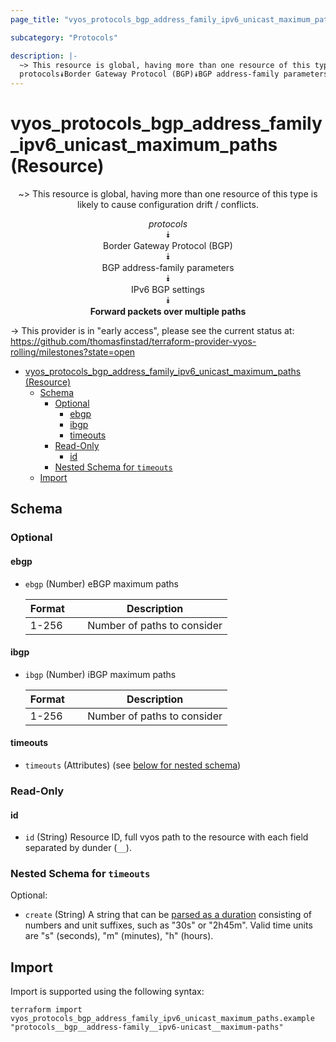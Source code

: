 ```yaml
---
page_title: "vyos_protocols_bgp_address_family_ipv6_unicast_maximum_paths Resource - vyos"

subcategory: "Protocols"

description: |-
  ~> This resource is global, having more than one resource of this type is likely to cause configuration drift / conflicts.
  protocols⯯Border Gateway Protocol (BGP)⯯BGP address-family parameters⯯IPv6 BGP settings⯯Forward packets over multiple paths
---
```


# vyos_protocols_bgp_address_family_ipv6_unicast_maximum_paths (Resource)
<center>

~> This resource is global, having more than one resource of this type is likely to cause configuration drift / conflicts.

*protocols*  
⯯  
Border Gateway Protocol (BGP)  
⯯  
BGP address-family parameters  
⯯  
IPv6 BGP settings  
⯯  
**Forward packets over multiple paths**


</center>

-> This provider is in "early access", please see the current status at: https://github.com/thomasfinstad/terraform-provider-vyos-rolling/milestones?state=open

<!--TOC-->

- [vyos_protocols_bgp_address_family_ipv6_unicast_maximum_paths (Resource)](#vyos_protocols_bgp_address_family_ipv6_unicast_maximum_paths-resource)
  - [Schema](#schema)
    - [Optional](#optional)
      - [ebgp](#ebgp)
      - [ibgp](#ibgp)
      - [timeouts](#timeouts)
    - [Read-Only](#read-only)
      - [id](#id)
    - [Nested Schema for `timeouts`](#nested-schema-for-timeouts)
  - [Import](#import)

<!--TOC-->

<!-- schema generated by tfplugindocs -->
## Schema

### Optional

#### ebgp
- `ebgp` (Number) eBGP maximum paths

    |  Format  &emsp;|  Description                  |
    |----------|-------------------------------|
    |  1-256   &emsp;|  Number of paths to consider  |
#### ibgp
- `ibgp` (Number) iBGP maximum paths

    |  Format  &emsp;|  Description                  |
    |----------|-------------------------------|
    |  1-256   &emsp;|  Number of paths to consider  |
#### timeouts
- `timeouts` (Attributes) (see [below for nested schema](#nestedatt--timeouts))

### Read-Only

#### id
- `id` (String) Resource ID, full vyos path to the resource with each field separated by dunder (`__`).

<a id="nestedatt--timeouts"></a>
### Nested Schema for `timeouts`

Optional:

- `create` (String) A string that can be [parsed as a duration](https://pkg.go.dev/time#ParseDuration) consisting of numbers and unit suffixes, such as &#34;30s&#34; or &#34;2h45m&#34;. Valid time units are &#34;s&#34; (seconds), &#34;m&#34; (minutes), &#34;h&#34; (hours).

## Import

Import is supported using the following syntax:

```shell
terraform import vyos_protocols_bgp_address_family_ipv6_unicast_maximum_paths.example "protocols__bgp__address-family__ipv6-unicast__maximum-paths"
```
